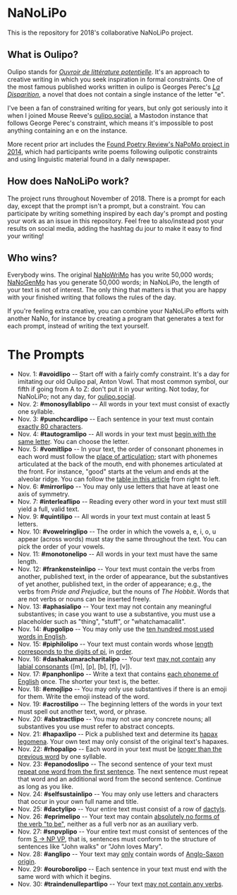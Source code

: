 # NaNoLiPo
This is the repository for 2018's collaborative NaNoLiPo project.

## What is Oulipo?
Oulipo stands for [_Ouvroir de littérature potentielle_](https://en.wikipedia.org/wiki/Oulipo). It's an approach to creative writing in which you seek inspiration in formal constraints. One of the most famous published works written in oulipo is Georges Perec's [_La Disparition_](https://en.wikipedia.org/wiki/A_Void), a novel that does not contain a single instance of the letter "e".

I've been a fan of constrained writing for years, but only got seriously into it when I joined Mouse Reeve's [oulipo.social](https://oulipo.social), a Mastodon instance that follows George Perec's constraint, which means it's impossible to post anything containing an e on the instance.

More recent prior art includes the [Found Poetry Review's NaPoMo project in 2014](http://www.foundpoetryreview.com/oulipost/), which had participants write poems following oulipotic constraints and using linguistic material found in a daily newspaper.

## How does NaNoLiPo work?
The project runs throughout November of 2018. There is a prompt for each day, except that the prompt isn't a prompt, but a constraint. You can participate by writing something inspired by each day's prompt and posting your work as an issue in this repository. Feel free to also/instead post your results on social media, adding the hashtag du jour to make it easy to find your writing!

## Who wins?
Everybody wins. The original [NaNoWriMo](https://nanowrimo.org/) has you write 50,000 words; [NaNoGenMo](https://github.com/NaNoGenMo/2018) has you generate 50,000 words; in NaNoLiPo, the length of your text is not of interest. The only thing that matters is that you are happy with your finished writing that follows the rules of the day.

If you're feeling extra creative, you can combine your NaNoLiPo efforts with another NaNo, for instance by creating a program that generates a text for each prompt, instead of writing the text yourself.

# The Prompts
* Nov. 1: **#avoidlipo** -- Start off with a fairly comfy constraint. It's a day for imitating our old Oulipo pal, Anton Vowl. That most common symbol, our fifth if going from A to Z: don't put it in your writing. Not today, for NaNoLiPo; not any day, for [oulipo.social](https://oulipo.social/).
* Nov. 2: **#monosyllablipo** -- All words in your text must consist of exactly one syllable.
* Nov. 3: **#punchcardlipo** -- Each sentence in your text must contain [exactly 80 characters](https://en.wikipedia.org/wiki/Punched_card#IBM_80-column_punched_card_format_and_character_codes).
* Nov. 4: **#tautogramlipo** -- All words in your text must [begin with the same letter](https://en.wikipedia.org/wiki/Tautogram). You can choose the letter.
* Nov. 5: **#vomitlipo** -- In your text, the order of consonant phonemes in each word must follow the [place of articulation](https://en.wikipedia.org/wiki/English_phonology); start with phonemes articulated at the back of the mouth, end with phonemes articulated at the front. For instance, "good" starts at the velum and ends at the alveolar ridge. You can follow the [table in this article](https://en.wikipedia.org/wiki/English_phonology#Consonants) from right to left.
* Nov. 6: **#mirrorlipo** -- You may only use letters that have at least one axis of symmetry.
* Nov. 7: **#interleaflipo** -- Reading every other word in your text must still yield a full, valid text.
* Nov. 9: **#quintilipo** -- All words in your text must contain at least 5 letters.
* Nov. 10: **#vowelringlipo** -- The order in which the vowels a, e, i, o, u appear (across words) must stay the same throughout the text. You can pick the order of your vowels.
* Nov. 11: **#monotonelipo** -- All words in your text must have the same length.
* Nov. 12: **#frankensteinlipo** -- Your text must contain the verbs from another, published text, in the order of appearance, but the substantives of yet another, published text, in the order of appearance; e.g., the verbs from _Pride and Prejudice_, but the nouns of _The Hobbit_. Words that are not verbs or nouns can be inserted freely.
* Nov. 13: **#aphasialipo** -- Your text may not contain any meaningful substantives; in case you want to use a substantive, you must use a placeholder such as "thing", "stuff", or "whatchamacallit".
* Nov. 14: **#upgolipo** -- You may only use the [ten hundred most used words in English](http://splasho.com/upgoer5/).
* Nov. 15: **#piphilolipo** -- Your text must contain words whose [length corresponds to the digits of pi](https://en.wikipedia.org/wiki/Piphilology), in [order](https://en.wikipedia.org/wiki/Pilish).
* Nov. 16: **#dashakumaracharitalipo** -- Your text [may not contain](https://en.wikipedia.org/wiki/Dashakumaracharita) any [labial consonants](https://en.wikipedia.org/wiki/Labial_consonant) ([m], [p], [b], [f], [v]).
* Nov. 17: **#panphonlipo** -- Write a text that contains [each phoneme of English](https://en.wikipedia.org/wiki/English_phonology) once. The shorter your text is, the better.
* Nov. 18: **#emojlipo** -- You may only use substantives if there is an emoji for them. Write the emoji instead of the word.
* Nov. 19: **#acrostilipo** -- The beginning letters of the words in your text must spell out another text, word, or phrase.
* Nov. 20: **#abstractlipo** -- You may not use any concrete nouns; all substantives you use must refer to abstract concepts.
* Nov. 21: **#hapaxlipo** -- Pick a published text and determine its [hapax legomena](https://en.wikipedia.org/wiki/Hapax_legomenon). Your own text may only consist of the original text's hapaxes.
* Nov. 22: **#rhopalipo** -- Each word in your text must be [longer than the previous word](https://www.merriam-webster.com/dictionary/rhopalic) by one syllable.
* Nov. 23: **#epanodoslipo** -- The second sentence of your text must [repeat one word from the first sentence](https://en.wikipedia.org/wiki/Epanodos). The next sentence must repeat that word and an additional word from the second sentence. Continue as long as you like.
* Nov. 24: **#selfsustainlipo** -- You may only use letters and characters that occur in your own full name and title.
* Nov. 25: **#dactylipo** -- Your entire text must consist of a row of [dactyls](https://en.wikipedia.org/wiki/Dactyl_(poetry)).
* Nov. 26: **#eprimelipo** -- Your text may contain [absolutely no forms of the verb "to be"](https://en.wikipedia.org/wiki/E-Prime), neither as a full verb nor as an auxiliary verb.
* Nov. 27: **#snpvplipo** -- Your entire text must consist of sentences of the form [S -> NP VP](https://en.wikipedia.org/wiki/Phrase_structure_rules), that is, sentences must conform to the structure of sentences like "John walks" or "John loves Mary".
* Nov. 28: **#anglipo** -- Your text may [only](https://en.wikipedia.org/wiki/Linguistic_purism_in_English) contain words of [Anglo-Saxon origin](https://en.wikipedia.org/wiki/List_of_English_words_of_Anglo-Saxon_origin).
* Nov. 29: **#ouroborolipo** -- Each sentence in your text must end with the same word with which it begins.
* Nov. 30: **#traindenullepartlipo** -- Your text [may not contain any verbs](https://en.wikipedia.org/wiki/Le_Train_de_Nulle_Part).
